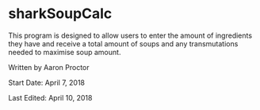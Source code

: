 # sharkSoupCalc

This program is designed to allow users to enter the amount of ingredients they have and receive a total amount of
soups and any transmutations needed to maximise soup amount.

Written by Aaron Proctor

Start Date: April 7, 2018

Last Edited: April 10, 2018
